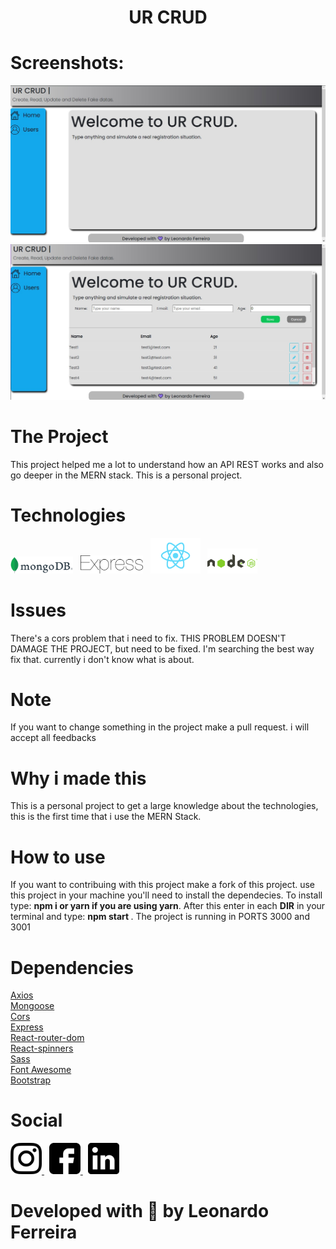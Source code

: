 <h1 align="Center"> UR CRUD

# Screenshots:

<div>
<img src="./Screenshots/Screenshot_1.jpg" alt="Screenshot 1">
<img src="./Screenshots/Screenshot_2.jpg" alt="Screenshot 2">
</div>

# The Project

This project helped me a lot to understand how an API REST works and also go deeper in the MERN stack. This is a personal project.

# Technologies

<div>
<img  width="100px" src="./Screenshots/mongo.png" alt="MongoDB"> 
&nbsp;
<img width="100px"src="./Screenshots/express.svg" alt="Express"> 
&nbsp;
<img width="80px" src="./Screenshots/react.png" alt="React">
&nbsp;
<img width="80px" src="./Screenshots/node.png" alt="NodeJS">

# Issues

There's a cors problem that i need to fix. THIS PROBLEM DOESN'T DAMAGE THE PROJECT, but need to be fixed. I'm searching the best way fix that. currently i don't know what is about.

# Note

If you want to change something in the project make a pull request. i will accept all feedbacks

# Why i made this

This is a personal project to get a large knowledge about the technologies, this is the first time that i use the MERN Stack.

# How to use

If you want to contribuing with this project make a fork of this project. use this project in your machine you'll need to install the dependecies. To install type: <b> npm i or yarn if you are using yarn</b>. After this enter in each <b>DIR</b> in your terminal and type: <b> npm start </b>. The project is running in PORTS 3000 and 3001

# Dependencies

<a href="https://axios-http.com/docs/intro">Axios</a> <br>
<a href="https://mongoosejs.com">Mongoose</a> <br>
<a href="https://www.npmjs.com/package/cors">Cors</a> <br>
<a href="https://expressjs.com">Express</a> <br>
<a href="https://reactrouter.com/web/guides/quick-start">React-router-dom</a> <br>
<a href="https://www.npmjs.com/package/react-spinners">React-spinners</a> <br>
<a href="https://sass-lang.com">Sass</a> <br>
<a href="https://fontawesome.com">Font Awesome</a> <br>
<a href="https://getbootstrap.com">Bootstrap</a> <br>

# Social

<a href="https://www.instagram.com/zinnlua/"> <img width="50px" src="Screenshots/instagram.png" alt="Instagram"> </a>
&nbsp;
<a href="https://www.facebook.com/ZinnLeo/"> <img width="50px" src="Screenshots/facebook.png"
alt="Facebook"> </a>
&nbsp;
<a href="https://www.linkedin.com/in/leonardo-ferreira-253a60173/"> <img width="50px" src="Screenshots/linkedin.png"
alt="Linkedin"> </a>

# Developed with 💜 by Leonardo Ferreira
